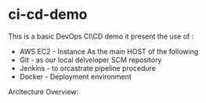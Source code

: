 # ci-cd-demo
This is a basic DevOps CI\CD demo
it present the use of :
- AWS EC2 - Instance As the main HOST of the following  
- Git - as our local delveloper SCM repository
- Jenkins - to orcastrate pipeline procedure
- Docker - Deployment environment

Arcitecture Overview:


